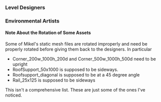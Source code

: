 ### Level Designers

### Environmental Artists

#### Note About the Rotation of Some Assets

Some of Mikel's static mesh files are rotated improperly and need be properly rotated before giving them back to the designers. In particular
- Corner_200w_1000h_200d and Corner_500w_1000h_500d need to be upright
- RoofSupport_50x1000 is supposed to be sideways.
- Roofsupport_diagonal is supposed to be at a 45 degree angle
- Rail_25x125 is supposed to be sideways

This isn't a comprehensive list. These are just some of the ones I've noticed.
